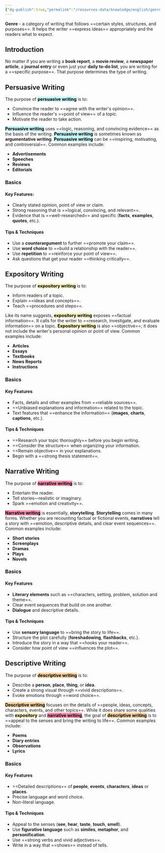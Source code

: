 ```yaml
---
{"dg-publish":true,"permalink":"/resources-data/knowledge/english/genre/genre-as-types-of-writing/"}
---
```


**Genre** - a category of writing that follows ==certain styles, structures, and purposes==. It helps the writer ==express ideas== appropriately and the readers what to expect.

## Introduction
No matter if you are writing a **book report**, a **movie review**, a **newspaper article**, a **journal entry** or even just your **daily to-do list**, you are writing for a ==specific purpose==. That purpose determines the type of writing.

## Persuasive Writing
The purpose of **<mark style="background: #ABF7F7A6;">persuasive writing</mark>** is to:
* Convince the reader to ==agree with the writer's opinion==.
* Influence the reader's ==point of view== of a topic.
* Motivate the reader to take action.

**<mark style="background: #ABF7F7A6;">Persuasive writing</mark>** uses ==logic, reasoning, and convincing evidence== as the basis of the writing. **<mark style="background: #ABF7F7A6;">Persuasive writing</mark>** is sometimes known as **argumentative writing**. **<mark style="background: #ABF7F7A6;">Persuasive writing</mark>** can be ==inspiring, motivating, and controversial==. Common examples include:
* **Advertisements**
* **Speeches**
* **Reviews**
* **Editorials**

### Basics
#### Key Features:
* Clearly stated opinion, point of view or claim.
* Strong reasoning that is ==logical, convincing, and relevant==.
* Evidence that is ==well-researched== and specific (**facts**, **examples**, **quotes**, etc.).

#### Tips & Techniques
* Use a **counterargument** to further ==promote your claim==.
* Use **word choice** to ==build a relationship with the reader==.
* Use **repetition** to ==reinforce your point of view==.
* Ask questions that get your reader ==thinking critically==.

## Expository Writing
The purpose of **<mark style="background: #FFF3A3A6;">expository writing</mark>** is to:
* Inform readers of a topic.
* Explain ==ideas and concepts==.
* Teach ==procedures and steps==.

Like its name suggests, **<mark style="background: #FFF3A3A6;">expository writing</mark>** exposes ==factual information==. It calls for the writer to ==research, investigate, and evaluate information== on a topic. **<mark style="background: #FFF3A3A6;">Expository writing</mark>** is also ==objective==; it does not include the writer's personal opinion or point of view. Common examples include:
* **Articles**
* **Essays**
* **Textbooks**
* **News Reports**
* **Instructions**

### Basics
#### Key Features
* Facts, details and other examples from ==reliable sources==.
* ==Unbiased explanations and information== related to the topic.
* Text features that ==enhance the information== (**images**, **charts**, **captions**, etc.).

#### Tips & Techniques
* ==Research your topic thoroughly== before you begin writing.
* ==Consider the structure== when organizing your information.
* ==Remain objective== in your explanations.
* Begin with a ==strong thesis statement==.

## Narrative Writing
The purpose of **<mark style="background: #FF5582A6;">narrative writing</mark>** is to:
* Entertain the reader.
* Tell stories—realistic or imaginary.
* Spark ==emotion and creativity==.

**<mark style="background: #FF5582A6;">Narrative writing</mark>** is essentially, **storytelling**. **Storytelling** comes in many forms. Whether you are recounting factual or fictional events, **narratives** tell a story with ==emotion, descriptive details, and clear event sequences==. Common examples include:
* **Short stories**
* **Screenplays**
* **Dramas**
* **Plays**
* **Novels**

### Basics
#### Key Features
* **Literary elements** such as ==characters, setting, problem, solution and theme==.
* Clear event sequences that build on one another.
* **Dialogue** and descriptive details.

#### Tips & Techniques
* Use **sensory language** to ==bring the story to life==.
* Structure the plot carefully (**foreshadowing**, **flashbacks**, etc.).
* Introduce the story in a way that ==hooks your reader==.
* Consider how point of view ==influences the plot==.

## Descriptive Writing
The purpose of **<mark style="background: #FFB86CA6;">descriptive writing</mark>** is to:
* Describe a **person**, **place**, **thing**, or **idea**.
* Create a strong visual through ==vivid descriptions==.
* Evoke emotions through ==word choice==.

**<mark style="background: #FFB86CA6;">Descriptive writing</mark>** focuses on the details of ==people, ideas, concepts, characters, events, and other topics==. While it does share some qualities with **<mark style="background: #FFF3A3A6;">expository</mark>** and **<mark style="background: #FF5582A6;">narrative writing</mark>**, the goal of **<mark style="background: #FFB86CA6;">descriptive writing</mark>** is to ==appeal to the senses and bring the writing to life==. Common examples include:
* **Poems**
* **Diary entries**
* **Observations**
* **Lyrics**

### Basics
#### Key Features
* ==Detailed descriptions== of **people**, **events**, **characters**, **ideas** or **places**.
* Precise language and word choice.
* Non-literal language.

#### Tips & Techniques
* Appeal to the senses (**see**, **hear**, **taste**, **touch**, **smell**).
* Use **figurative language** such as **similes**, **metaphor**, and **personification**.
* Use ==strong verbs and vivid adjectives==.
* Write in a way that ==shows== instead of tells.
